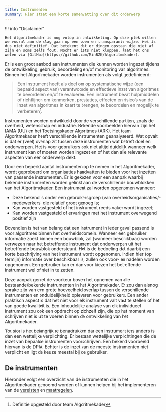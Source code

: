 ```yaml
---
title: Instrumenten
summary: Hier staat een korte samenvatting over dit onderwerp
---
```


!!! info "Disclaimer"

    Het Algoritmekader is nog volop in ontwikkeling. Op deze plek willen we vooral aan de slag gaan op een open en transparante wijze. Het is dus niet definitief. Dat betekent dat er dingen opstaan die niet af zijn en soms zelfs fout. Mocht er iets niet kloppen, laat het ons weten via [GitHub](https://github.com/MinBZK/Algoritmekader).

Er is een groot aanbod aan instrumenten die kunnen worden ingezet tijdens de ontwikkeling, gebruik, beoordeling en/of monitoring van algoritmes. Binnen het Algoritmekader worden instrumenten als volgt gedefinieerd:  
   
> Een instrument heeft als doel om op systematische wijze (een bepaald aspect van) verantwoorde en effectieve inzet van algoritmes te bevorderen en/of te evalueren. Een instrument bevat hulpmiddelen of richtlijnen om kenmerken, prestaties, effecten en risico’s van de inzet van algoritmes in kaart te brengen, te beoordelen en mogelijk te verbeteren[^1].  

[^1]: Definitie opgesteld door team Algoritmekader 

Instrumenten worden ontwikkeld door de verschillende partijen, zoals de overheid, wetenschap en industrie. 
Bekende voorbeelden hiervan zijn het [IAMA](IAMA.md) (UU) en het Toetsingskader Algoritmes (ARK). 
Het team Algoritmekader heeft verschillende instrumenten geanalyseerd. 
Wat opvalt is dat er (veel) overlap zit tussen deze instrumenten wat betreft doel en onderwerpen. 
Het is voor gebruikers ook niet altijd duidelijk wanneer welk instrument kan of moeten worden ingezet en of het dan alle relevante aspecten van een onderwerp dekt. 

Door een beperkt aantal instrumenten op te nemen in het Algoritmekader, wordt geprobeerd om organisaties handvatten te bieden voor het inzetten van passende instrumenten. 
Er is gekozen voor een aanpak waarbij bekende instrumenten worden gelinkt aan de verschillende bouwblokken van het Algoritmekader. 
Een instrument zal worden opgenomen wanneer: 

- Deze bekend is onder een gebruikersgroep (van overheidsorganisaties/-medewerkers) die relatief groot genoeg is; 
- Kan worden vastgesteld of het instrument reeds vaker wordt ingezet; 
- Kan worden vastgesteld of ervaringen met het instrument overwegend positief zijn 

Bovendien is het van belang dat een instrument in ieder geval passend is voor algoritmes binnen het overheidsdomein. 
Wanneer een gebruiker informatie zoekt binnen een bouwblok, zal (wanneer beschikbaar) worden verwezen naar het betreffende instrument dat onderwerpen uit het betreffende bouwblok ondersteunt. 
Het is de bedoeling dat daarbij een korte beschrijving van het instrument wordt opgenomen. 
Indien hier (op termijn) informatie over beschikbaar is, zullen ook voor- en nadelen worden opgenomen. 
Een gebruiker kan er dan voor kiezen het betreffende instrument wel of niet in te zetten. 

Deze aanpak geniet de voorkeur boven het opnemen van alle bestaande/bekende instrumenten in het Algoritmekader. 
Er zou dan alsnog sprake zijn van een grote hoeveelheid overlap tussen de verschillende instrumenten en onduidelijkheid opleveren voor gebruikers. 
Een ander praktisch aspect is dat het niet  voor elk instrument valt vast te stellen of het van goede kwaliteit is. 
Een inhoudelijke analyse van elk individueel instrument zou ook een opdracht op zichzelf zijn, die op het moment van schrijven niet is uit te voeren binnen de ontwikkeling van het Algoritmekader. 

Tot slot is het belangrijk te benadrukken dat een instrument iets anders is dan een wettelijke verplichting. 
Er bestaan wettelijke verplichtingen die de inzet van bepaalde instrumenten voorschrijven. Een bekend voorbeeld hiervan is de DPIA. Echter is de inzet van de meeste instrumenten niet verplicht en ligt de keuze meestal bij de gebruiker.   

## De instrumenten
Hieronder volgt een overzicht van de instrumenten die in het Algoritmekader genoemd worden of kunnen helpen bij het implementeren van de [vereisten](../vereisten/index.md) en [maatregelen](../maatregelen/index.md).

<!-- list_instrumenten -->
